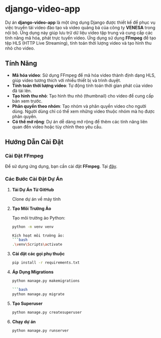 # django-video-app

Dự án **django-video-app** là một ứng dụng Django được thiết kế để phục vụ việc truyền tải video đào tạo và video quảng bá của công ty **VENESA** trong nội bộ. Ứng dụng này giúp lưu trữ dữ liệu video tập trung và cung cấp các tính năng mã hóa, phát trực tuyến video. Ứng dụng sử dụng **FFmpeg** để tạo tệp HLS (HTTP Live Streaming), tính toán thời lượng video và tạo hình thu nhỏ cho video.

## Tính Năng

- **Mã hóa video**: Sử dụng FFmpeg để mã hóa video thành định dạng HLS, giúp video tương thích với nhiều thiết bị và trình duyệt.
- **Tính toán thời lượng video**: Tự động tính toán thời gian phát của video đã tải lên.
- **Tạo hình thu nhỏ**: Tạo hình thu nhỏ (thumbnail) cho video để cung cấp bản xem trước.
- **Phân quyền theo nhóm**: Tạo nhóm và phân quyền video cho người dùng. Người dùng chỉ có thể xem những video thuộc nhóm mà họ được phân quyền.
- **Có thể mở rộng**: Dự án dễ dàng mở rộng để thêm các tính năng liên quan đến video hoặc tùy chỉnh theo yêu cầu.

## Hướng Dẫn Cài Đặt

### Cài Đặt FFmpeg

Để sử dụng ứng dụng, bạn cần cài đặt **FFmpeg**. Tại [đây](https://www.ffmpeg.org/download.html).

### Các Bước Cài Đặt Dự Án

1. **Tải Dự Án Từ GitHub**

   Clone dự án về máy tính

2. **Tạo Môi Trường Ảo**

   Tạo môi trường ảo Python:
   ```bash
   python -m venv venv

   Kích hoạt môi trường ảo:
   ```bash
   .\venv\Scripts\activate

3. **Cài đặt các gọi phụ thuộc**

   ```bash
   pip install -r requirements.txt

4. **Áp Dụng Migrations**
   ```bash
   python manage.py makemigrations
   
   ```bash
   python manage.py migrate

5. **Tạo Superuser**

   ```bash
   python manage.py createsuperuser

6. **Chạy dự án**

   ```bash
   python manage.py runserver


  
   
